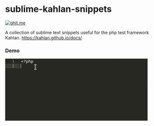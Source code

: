 # sublime-kahlan-snippets

[![ghit.me](https://ghit.me/badge.svg?repo=geryguilbon/sublime_kahlan_snippets)](https://ghit.me/repo/geryguilbon/sublime_kahlan_snippets)

A collection of sublime text snippets useful for the php test framework Kahlan. https://kahlan.github.io/docs/

### Demo

![](https://raw.githubusercontent.com/geryguilbon/assets/master/assets/sublime_kahlan_snippets/sample_readme.gif)
